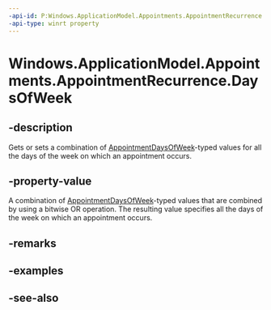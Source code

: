 ----api-id: P:Windows.ApplicationModel.Appointments.AppointmentRecurrence.DaysOfWeek
-api-type: winrt property
---<!-- Property syntaxpublic Windows.ApplicationModel.Appointments.AppointmentDaysOfWeek DaysOfWeek { get;  set; }--># Windows.ApplicationModel.Appointments.AppointmentRecurrence.DaysOfWeek## -descriptionGets or sets a combination of [AppointmentDaysOfWeek](appointmentdaysofweek.md)-typed values for all the days of the week on which an appointment occurs.## -property-valueA combination of [AppointmentDaysOfWeek](appointmentdaysofweek.md)-typed values that are combined by using a bitwise OR operation. The resulting value specifies all the days of the week on which an appointment occurs.## -remarks## -examples## -see-also